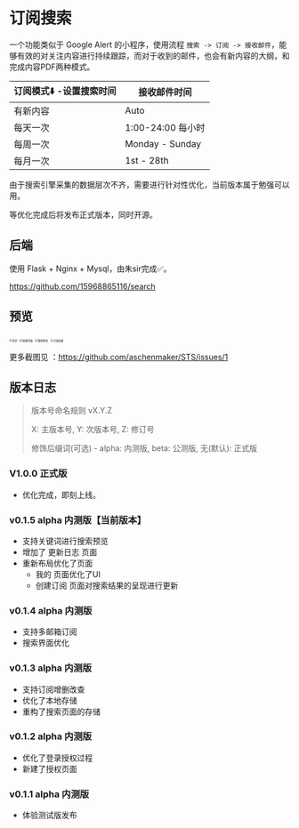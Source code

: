 # 订阅搜索

一个功能类似于 Google Alert 的小程序，使用流程 `搜索 -> 订阅 -> 接收邮件`，能够有效的对关注内容进行持续跟踪，而对于收到的邮件，也会有新内容的大纲，和完成内容PDF两种模式。

| 订阅模式⬇️ -设置搜索时间 | 接收邮件时间      |
| ----------------------- | ----------------- |
| 有新内容                | Auto              |
| 每天一次                | 1:00-24:00 每小时 |
| 每周一次                | Monday - Sunday   |
| 每月一次                | 1st -  28th       |

由于搜索引擎采集的数据层次不齐，需要进行针对性优化，当前版本属于勉强可以用。

等优化完成后将发布正式版本，同时开源。

## 后端

使用 Flask + Nginx + Mysql，由朱sir完成✅。

https://github.com/15968865116/search

## 预览

<img src="https://user-images.githubusercontent.com/20419375/77607598-d5514d80-6f55-11ea-972c-c65527e39407.jpg" alt="首页" style="zoom: 33%;" />



<img src="https://user-images.githubusercontent.com/20419375/77607606-dbdfc500-6f55-11ea-9dd2-d6324ee7fa10.jpg" alt="创建页面" style="zoom:33%;" />

<img src="https://user-images.githubusercontent.com/20419375/77607608-dda98880-6f55-11ea-935b-788c6be2161e.jpg" alt="搜索预览" style="zoom:33%;" />

<img src="https://user-images.githubusercontent.com/20419375/77607609-df734c00-6f55-11ea-9a96-67c06c99243b.jpg" alt="订阅结果" style="zoom:33%;" />

更多截图见 ：https://github.com/aschenmaker/STS/issues/1

## 版本日志

> 版本号命名规则 vX.Y.Z
>
> X: 主版本号, Y: 次版本号, Z: 修订号
>
> 修饰后缀词(可选) - alpha: 内测版, beta: 公测版, 无(默认): 正式版

### V1.0.0 正式版

* 优化完成，即刻上线。

### v0.1.5 alpha 内测版【当前版本】

* 支持关键词进行搜索预览
* 增加了 更新日志 页面
* 重新布局优化了页面
  * 我的 页面优化了UI
  * 创建订阅 页面对搜索结果的呈现进行更新

### v0.1.4 alpha 内测版

* 支持多邮箱订阅
* 搜索界面优化

### v0.1.3 alpha 内测版

* 支持订阅增删改查
* 优化了本地存储
* 重构了搜索页面的存储

### v0.1.2 alpha 内测版

* 优化了登录授权过程
* 新建了授权页面

### v0.1.1 alpha 内测版

* 体验测试版发布

### 